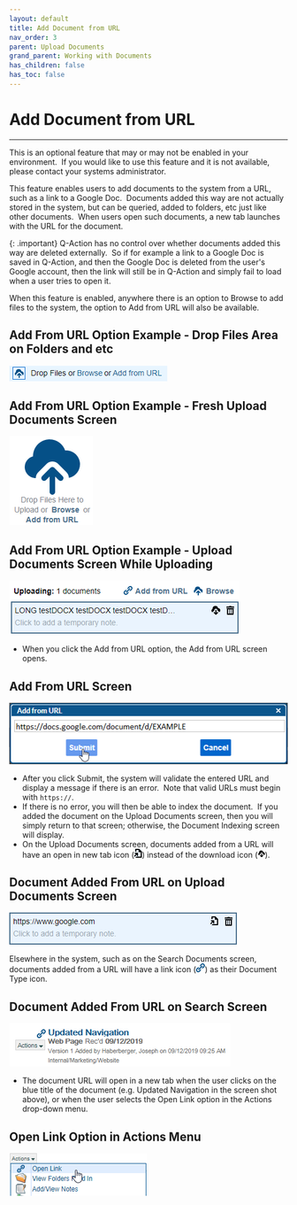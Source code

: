 ```yaml
---
layout: default
title: Add Document from URL
nav_order: 3
parent: Upload Documents
grand_parent: Working with Documents
has_children: false
has_toc: false
---
```

# Add Document from URL
---
This is an optional feature that may or may not be enabled in your environment.  If you would like to use this feature and it is not available, please contact your systems administrator.

This feature enables users to add documents to the system from a URL, such as a link to a Google Doc.  Documents added this way are not actually stored in the system, but can be queried, added to folders, etc just like other documents.  When users open such documents, a new tab launches with the URL for the document.

{: .important}
Q-Action has no control over whether documents added this way are deleted externally.  So if for example a link to a Google Doc is saved in Q-Action, and then the Google Doc is deleted from the user's Google account, then the link will still be in Q-Action and simply fail to load when a user tries to open it.

When this feature is enabled, anywhere there is an option to Browse to add files to the system, the option to Add from URL will also be available.

## Add From URL Option Example - Drop Files Area on Folders and etc  
![](../../../assets/images/browse-or-add-from-url.png)

## Add From URL Option Example - Fresh Upload Documents Screen  
![](../../../assets/images/upload-documents-screen.png)

## Add From URL Option Example - Upload Documents Screen While Uploading  
![](../../../assets/images/while-uploading.png)

* When you click the Add from URL option, the Add from URL screen opens.

## Add From URL Screen  
![](../../../assets/images/add-from-url-window.png)

* After you click Submit, the system will validate the entered URL and display a message if there is an error.  Note that valid URLs must begin with `https://`.
* If there is no error, you will then be able to index the document.  If you added the document on the Upload Documents screen, then you will simply return to that screen; otherwise, the Document Indexing screen will display.
* On the Upload Documents screen, documents added from a URL will have an open in new tab icon (![](../../../assets/images/open-in-new-tab.png)) instead of the download icon (![](../../../assets/images/icon-download-document.png)).

## Document Added From URL on Upload Documents Screen  
![](../../../assets/images/open-from-uploading.png)

Elsewhere in the system, such as on the Search Documents screen, documents added from a URL will have a link icon (![](../../../assets/images/link-icon.png)) as their Document Type icon.

## Document Added From URL on Search Screen  
![](../../../assets/images/search-result-link.png)

* The document URL will open in a new tab when the user clicks on the blue title of the document (e.g. Updated Navigation in the screen shot above), or when the user selects the Open Link option in the Actions drop-down menu.

## Open Link Option in Actions Menu  
![](../../../assets/images/actions-menu.png)